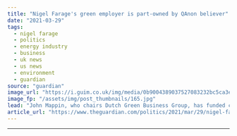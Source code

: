```yaml
---
title: "Nigel Farage's green employer is part-owned by QAnon believer"
date: "2021-03-29"
tags: 
  - nigel farage
  - politics
  - energy industry
  - business
  - uk news
  - us news
  - environment
  - guardian
source: "guardian"
image_url: "https://i.guim.co.uk/img/media/0b9004389037527083232bc5ca3eb1f53b4363a9/0_193_3500_2100/master/3500.jpg?width=460&quality=85&auto=format&fit=max&s=539a105eb02313efa98be88944dfc68e"
image_fp: "/assets/img/post_thumbnails/165.jpg"
lead: "John Mappin, who chairs Dutch Green Business Group, has funded conservative political causesNigel Farage’s new employer is part-owned by a wealthy British businessman and Donald Trump supporter who has promoted the far-right QAnon conspiracy.Dutch Gr..."
article_url: "https://www.theguardian.com/politics/2021/mar/29/nigel-farage-green-employer-qanon-john-mappin"
---
```


---
